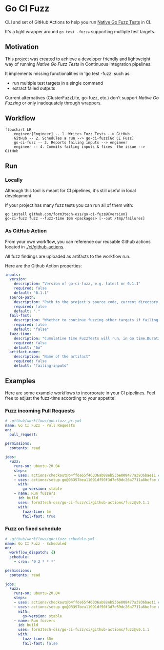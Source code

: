 # Go CI Fuzz

CLI and set of GitHub Actions to help you run [Native Go Fuzz Tests](https://go.dev/security/fuzz/) in CI. 

It's a light wrapper around `go test -fuzz=` supporting multiple test targets.

## Motivation

This project was created to achieve a developer friendly and lightweight way of running _Native Go Fuzz Tests_ in Continuous Integration pipelines.

It implements missing functionalities in 'go test -fuzz' such as
- run multiple test targets in a single command
- extract failed outputs

Current alternatives (ClusterFuzzLite, go-fuzz, etc.) don't support _Native Go Fuzzing_ or only inadequately through wrappers.

## Workflow

```mermaid
flowchart LR
    engineer[Engineer] -- 1. Writes Fuzz Tests --> GitHub
    GitHub -- 2. Schedules a run --> go-ci-fuzz[Go CI Fuzz]
    go-ci-fuzz -- 3. Reports failing inputs --> engineer
    engineer -- 4. Commits failing inputs & fixes  the issue --> GitHub
```

## Run

### Locally

Although this tool is meant for CI pipelines, it's still useful in local development. 

If your project has many fuzz tests you can run all of them with:

```shell
go install github.com/form3tech-oss/go-ci-fuzz@{version}
go-ci-fuzz fuzz --fuzz-time 10m <packages> [--out /tmp/failures]
```

### As GitHub Action

From your own workflow, you can reference our reusable Github actions located in [./ci/github-actions](ci/github-actions). 

All fuzz findings are uploaded as artifacts to the workflow run.

Here are the Github Action properties:

```yaml
inputs:
  version:
    description: "Version of go-ci-fuzz, e.g. latest or 0.1.1"
    required: false
    default: "0.1.1"
  source-path:
    description: "Path to the project's source code, current directory by default."
    required: false
    default: "."
  fail-fast:
    description: "Whether to continue fuzzing other targets if failing input was found."
    required: false
    default: "false"
  fuzz-time:
    description: "Cumulative time FuzzTests will run, in Go time.Duration format."
    required: false
    default: "5m"
  artifact-name:
    description: "Name of the artifact"
    required: false
    default: "failing-inputs"
```

## Examples 

Here are some example workflows to incorporate in your CI pipelines. Feel free to adjust the fuzz-time according to your appetite!

### Fuzz incoming Pull Requests

```yaml
# .github/workflows/gocifuzz_pr.yml
name: Go CI Fuzz - Pull Requests
on:
  pull_request:
    
permissions:
  contents: read

jobs:
  Fuzz:
    runs-on: ubuntu-20.04
    steps:
    - uses: actions/checkout@b4ffde65f46336ab88eb53be808477a3936bae11 # v4.1.1
    - uses: actions/setup-go@93397bea11091df50f3d7e59dc26a7711a8bcfbe # v4.1.0
      with:
        go-version: stable
    - name: Run fuzzers
      id: build
      uses: form3tech-oss/go-ci-fuzz/ci/github-actions/fuzz@v0.1.1
      with:
        fuzz-time: 5m
        fail-fast: true
```

### Fuzz on fixed schedule

```yaml
# .github/workflows/gocifuzz_schedule.yml
name: Go CI Fuzz - Scheduled
on:
  workflow_dispatch: {}
  schedule:
    - cron: '0 2 * * *'

permissions:
  contents: read
  
jobs:
  Fuzz:
    runs-on: ubuntu-20.04
    steps:
    - uses: actions/checkout@b4ffde65f46336ab88eb53be808477a3936bae11 # v4.1.1
    - uses: actions/setup-go@93397bea11091df50f3d7e59dc26a7711a8bcfbe # v4.1.0
      with:
        go-version: stable
    - name: Run fuzzers
      id: build
      uses: form3tech-oss/go-ci-fuzz/ci/github-actions/fuzz@v0.1.1
      with:
        fuzz-time: 30m
        fail-fast: false
```
